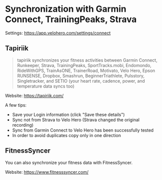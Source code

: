 # Synchronization with Garmin Connect, TrainingPeaks, Strava

Settings: <https://app.velohero.com/settings/connect>

## Tapiriik

> tapiriik synchronizes your fitness activities between Garmin Connect, Runkeeper, Strava, TrainingPeaks, SportTracks.mobi, Endomondo, RideWithGPS, TrainAsONE, TrainerRoad, Motivato, Velo Hero, Epson RUNSENSE, Dropbox, Smashrun, BeginnerTriathlete, Pulsstory, Singletracker, and SETIO (your heart rate, cadence, power, and temperature data syncs too)

Website: <https://tapiriik.com/>

A few tips:

* Save your Login information (click "Save these details")
* Sync not from Strava to Velo Hero (Strava changed the original recording)
* Sync from Garmin Connect to Velo Hero has been successfully tested
* In order to avoid duplicates copy only in one direction

## FitnessSyncer

You can also synchronize your fitness data with FitnessSyncer.

Website: <https://www.fitnesssyncer.com/>
